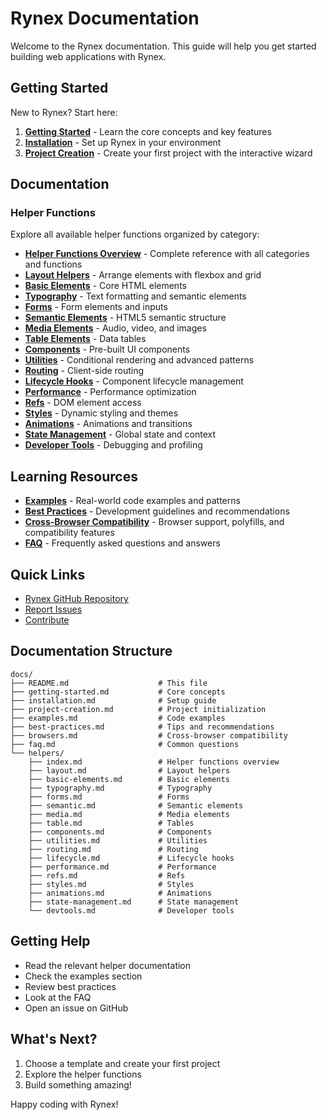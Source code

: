 # Rynex Documentation

Welcome to the Rynex documentation. This guide will help you get started building web applications with Rynex.

## Getting Started

New to Rynex? Start here:

1. **[Getting Started](./getting-started.md)** - Learn the core concepts and key features
2. **[Installation](./installation.md)** - Set up Rynex in your environment
3. **[Project Creation](./project-creation.md)** - Create your first project with the interactive wizard

## Documentation

### Helper Functions

Explore all available helper functions organized by category:

- **[Helper Functions Overview](./helpers/index.md)** - Complete reference with all categories and functions
- **[Layout Helpers](./helpers/layout.md)** - Arrange elements with flexbox and grid
- **[Basic Elements](./helpers/basic-elements.md)** - Core HTML elements
- **[Typography](./helpers/typography.md)** - Text formatting and semantic elements
- **[Forms](./helpers/forms.md)** - Form elements and inputs
- **[Semantic Elements](./helpers/semantic.md)** - HTML5 semantic structure
- **[Media Elements](./helpers/media.md)** - Audio, video, and images
- **[Table Elements](./helpers/table.md)** - Data tables
- **[Components](./helpers/components.md)** - Pre-built UI components
- **[Utilities](./helpers/utilities.md)** - Conditional rendering and advanced patterns
- **[Routing](./helpers/routing.md)** - Client-side routing
- **[Lifecycle Hooks](./helpers/lifecycle.md)** - Component lifecycle management
- **[Performance](./helpers/performance.md)** - Performance optimization
- **[Refs](./helpers/refs.md)** - DOM element access
- **[Styles](./helpers/styles.md)** - Dynamic styling and themes
- **[Animations](./helpers/animations.md)** - Animations and transitions
- **[State Management](./helpers/state-management.md)** - Global state and context
- **[Developer Tools](./helpers/devtools.md)** - Debugging and profiling

## Learning Resources

- **[Examples](./examples.md)** - Real-world code examples and patterns
- **[Best Practices](./best-practices.md)** - Development guidelines and recommendations
- **[Cross-Browser Compatibility](./browsers.md)** - Browser support, polyfills, and compatibility features
- **[FAQ](./faq.md)** - Frequently asked questions and answers

## Quick Links

- [Rynex GitHub Repository](https://github.com/razen-core/rynex)
- [Report Issues](https://github.com/razen-core/rynex/issues)
- [Contribute](https://github.com/razen-core/rynex/contributing)

## Documentation Structure

```
docs/
├── README.md                    # This file
├── getting-started.md           # Core concepts
├── installation.md              # Setup guide
├── project-creation.md          # Project initialization
├── examples.md                  # Code examples
├── best-practices.md            # Tips and recommendations
├── browsers.md                  # Cross-browser compatibility
├── faq.md                       # Common questions
└── helpers/
    ├── index.md                 # Helper functions overview
    ├── layout.md                # Layout helpers
    ├── basic-elements.md        # Basic elements
    ├── typography.md            # Typography
    ├── forms.md                 # Forms
    ├── semantic.md              # Semantic elements
    ├── media.md                 # Media elements
    ├── table.md                 # Tables
    ├── components.md            # Components
    ├── utilities.md             # Utilities
    ├── routing.md               # Routing
    ├── lifecycle.md             # Lifecycle hooks
    ├── performance.md           # Performance
    ├── refs.md                  # Refs
    ├── styles.md                # Styles
    ├── animations.md            # Animations
    ├── state-management.md      # State management
    └── devtools.md              # Developer tools
```

## Getting Help

- Read the relevant helper documentation
- Check the examples section
- Review best practices
- Look at the FAQ
- Open an issue on GitHub

## What's Next?

1. Choose a template and create your first project
2. Explore the helper functions
3. Build something amazing!

Happy coding with Rynex!
